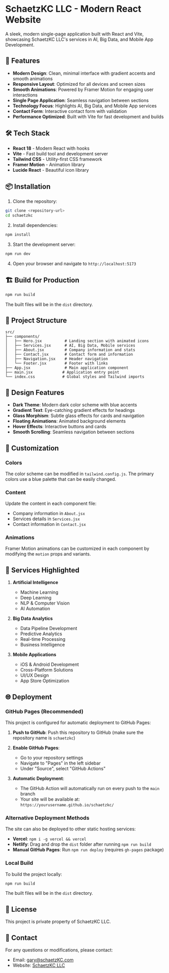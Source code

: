 # SchaetzKC LLC - Modern React Website

A sleek, modern single-page application built with React and Vite, showcasing SchaetzKC LLC's services in AI, Big Data, and Mobile App Development.

## 🚀 Features

- **Modern Design**: Clean, minimal interface with gradient accents and smooth animations
- **Responsive Layout**: Optimized for all devices and screen sizes
- **Smooth Animations**: Powered by Framer Motion for engaging user interactions
- **Single Page Application**: Seamless navigation between sections
- **Technology Focus**: Highlights AI, Big Data, and Mobile App services
- **Contact Form**: Interactive contact form with validation
- **Performance Optimized**: Built with Vite for fast development and builds

## 🛠️ Tech Stack

- **React 18** - Modern React with hooks
- **Vite** - Fast build tool and development server
- **Tailwind CSS** - Utility-first CSS framework
- **Framer Motion** - Animation library
- **Lucide React** - Beautiful icon library

## 📦 Installation

1. Clone the repository:
```bash
git clone <repository-url>
cd schaetzkc
```

2. Install dependencies:
```bash
npm install
```

3. Start the development server:
```bash
npm run dev
```

4. Open your browser and navigate to `http://localhost:5173`

## 🏗️ Build for Production

```bash
npm run build
```

The built files will be in the `dist` directory.

## 📁 Project Structure

```
src/
├── components/
│   ├── Hero.jsx          # Landing section with animated icons
│   ├── Services.jsx      # AI, Big Data, Mobile services
│   ├── About.jsx         # Company information and stats
│   ├── Contact.jsx       # Contact form and information
│   ├── Navigation.jsx    # Header navigation
│   └── Footer.jsx        # Footer with links
├── App.jsx               # Main application component
├── main.jsx             # Application entry point
└── index.css            # Global styles and Tailwind imports
```

## 🎨 Design Features

- **Dark Theme**: Modern dark color scheme with blue accents
- **Gradient Text**: Eye-catching gradient effects for headings
- **Glass Morphism**: Subtle glass effects for cards and navigation
- **Floating Animations**: Animated background elements
- **Hover Effects**: Interactive buttons and cards
- **Smooth Scrolling**: Seamless navigation between sections

## 🔧 Customization

### Colors
The color scheme can be modified in `tailwind.config.js`. The primary colors use a blue palette that can be easily changed.

### Content
Update the content in each component file:
- Company information in `About.jsx`
- Services details in `Services.jsx`
- Contact information in `Contact.jsx`

### Animations
Framer Motion animations can be customized in each component by modifying the `motion` props and variants.

## 📱 Services Highlighted

1. **Artificial Intelligence**
   - Machine Learning
   - Deep Learning
   - NLP & Computer Vision
   - AI Automation

2. **Big Data Analytics**
   - Data Pipeline Development
   - Predictive Analytics
   - Real-time Processing
   - Business Intelligence

3. **Mobile Applications**
   - iOS & Android Development
   - Cross-Platform Solutions
   - UI/UX Design
   - App Store Optimization

## 🌐 Deployment

### GitHub Pages (Recommended)

This project is configured for automatic deployment to GitHub Pages:

1. **Push to GitHub**: Push this repository to GitHub (make sure the repository name is `schaetzkc`)

2. **Enable GitHub Pages**:
   - Go to your repository settings
   - Navigate to "Pages" in the left sidebar
   - Under "Source", select "GitHub Actions"

3. **Automatic Deployment**: 
   - The GitHub Action will automatically run on every push to the `main` branch
   - Your site will be available at: `https://yourusername.github.io/schaetzkc/`

### Alternative Deployment Methods

The site can also be deployed to other static hosting services:

- **Vercel**: `npm i -g vercel && vercel`
- **Netlify**: Drag and drop the `dist` folder after running `npm run build`
- **Manual GitHub Pages**: Run `npm run deploy` (requires `gh-pages` package)

### Local Build

To build the project locally:

```bash
npm run build
```

The built files will be in the `dist` directory.

## 📄 License

This project is private property of SchaetzKC LLC.

## 🤝 Contact

For any questions or modifications, please contact:
- Email: gary@schaetzKC.com
- Website: [SchaetzKC LLC](http://localhost:5173)
